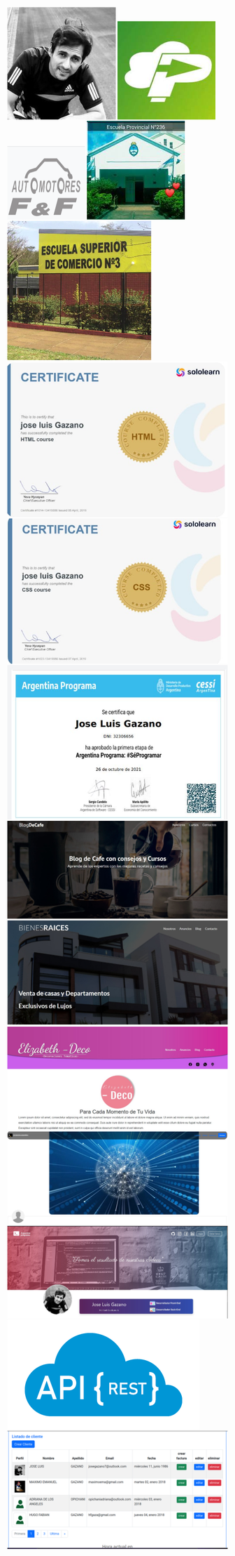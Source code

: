 <img src="img/imagenJose.jpeg">

<img src="img/prevLogo.jpeg">
<img src="img/FYF.png">

<img src="img/Esc236.jpeg">
<img src="img/comercio3.png">
<img src="img/HTML.jpg">
<img src="img/CSS.jpg">
<img src="img/primeraE.jpg">

<img src="img/BlogCafe.jpg">
<img src="img/bienesraices.jpg">
<img src="img/ElizabethDeco.jpg">
<img src="img/ProyectoColaborativo.jpg">
<img src="img/Front-ARGProg.jpg">
<img src="img/api_rest.png">
<img src="img/appclientes.png">





